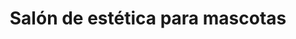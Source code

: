 ---
title: "Salón de estética para mascotas"
url: /la-habana/salon-de-estetica-para-mascotas/
shop: Tiersalon
---